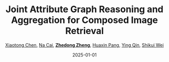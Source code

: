 ---
title: "Joint Attribute Graph Reasoning and Aggregation for Composed Image Retrieval"
collection: publications
permalink: /publication/Joint-At2025
date: 2025-01-01
doi: 
oral: 
keywords: graph reasoning aggregation, composed image retrieval, attribute graph reasoning, object re-identification, content-based retrieval
venue: 'IEEE Transactions on Multimedia (TMM)'
author: '<a href="https://zdzheng.xyz/authors/Xiaotong-Chen" class="author">Xiaotong Chen</a>, <a href="https://zdzheng.xyz/authors/Na-Cai" class="author">Na Cai</a>, <strong><a href="https://zdzheng.xyz/authors/Zhedong-Zheng" class="author">Zhedong Zheng</a></strong>, <a href="https://zdzheng.xyz/authors/Huaxin-Pang" class="author">Huaxin Pang</a>, <a href="https://zdzheng.xyz/authors/Ying-Qin" class="author">Ying Qin</a>, <a href="https://zdzheng.xyz/authors/Shikui-Wei" class="author">Shikui Wei</a>'
sqlauthor: '{"@type": "Person","name": "Xiaotong Chen"}, {"@type": "Person","name": "Na Cai"}, {"@type": "Person","name": "Zhedong Zheng"}, {"@type": "Person","name": "Huaxin Pang"}, {"@type": "Person","name": "Ying Qin"}, {"@type": "Person","name": "Shikui Wei"}'
citation: ' Xiaotong Chen,  Na Cai,  Zhedong Zheng,  Huaxin Pang,  Ying Qin,  Shikui Wei, &quot;Joint Attribute Graph Reasoning and Aggregation for Composed Image Retrieval.&quot; TMM, 2025.'
pub_year: '2025'
bib: >
    @article{chen2025joint,<br>author = "Chen, Xiaotong and Cai, Na and Zheng, Zhedong and Pang, Huaxin and Qin, Ying and Wei, Shikui",<br>title = "Joint Attribute Graph Reasoning and Aggregation for Composed Image Retrieval",<br>journal = "TMM",<br>year = "2025"
    }

---